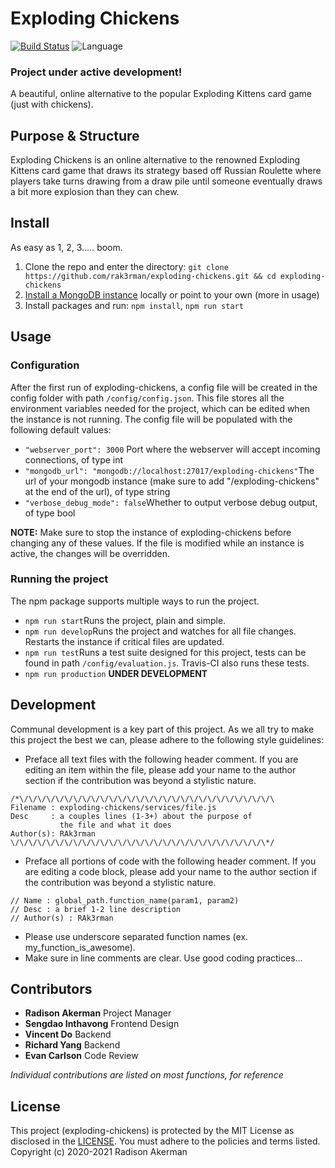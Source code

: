 # Exploding Chickens
[![Build Status](https://travis-ci.org/RAK3RMAN/exploding-chickens.svg?branch=main)](https://travis-ci.org/RAK3RMAN/exploding-chickens)
![Language](https://img.shields.io/badge/language-Node.js-informational.svg?style=flat)

### Project under active development!
A beautiful, online alternative to the popular Exploding Kittens card game (just with chickens).

## Purpose & Structure
Exploding Chickens is an online alternative to the renowned Exploding Kittens card game that draws its strategy based off Russian Roulette where players take turns drawing from a draw pile until someone eventually draws a bit more explosion than they can chew.

## Install
As easy as 1, 2, 3..... boom.
1. Clone the repo and enter the directory: ``git clone https://github.com/rak3rman/exploding-chickens.git && cd exploding-chickens``
2. [Install a MongoDB instance](https://docs.mongodb.com/manual/installation/#mongodb-community-edition-installation-tutorials) locally or point to your own (more in usage)
3. Install packages and run: ``npm install``, ``npm run start``

## Usage
### Configuration
After the first run of exploding-chickens, a config file will be created in the config folder with path ``/config/config.json``. 
This file stores all the environment variables needed for the project, which can be edited when the instance is not running.
The config file will be populated with the following default values:
- ``"webserver_port": 3000`` Port where the webserver will accept incoming connections, of type int
- ``"mongodb_url": "mongodb://localhost:27017/exploding-chickens"``The url of your mongodb instance (make sure to add "/exploding-chickens" at the end of the url), of type string
- ``"verbose_debug_mode": false``Whether to output verbose debug output, of type bool

**NOTE:** Make sure to stop the instance of exploding-chickens before changing any of these values. If the file is modified while an instance is active, the changes will be overridden.

### Running the project
The npm package supports multiple ways to run the project.
- ``npm run start``Runs the project, plain and simple.
- ``npm run develop``Runs the project and watches for all file changes. Restarts the instance if critical files are updated.
- ``npm run test``Runs a test suite designed for this project, tests can be found in path ``/config/evaluation.js``. Travis-CI also runs these tests.
- ``npm run production`` **UNDER DEVELOPMENT**

## Development
Communal development is a key part of this project.
As we all try to make this project the best we can, please adhere to the following style guidelines:
- Preface all text files with the following header comment. If you are editing an item within the file, please add your name to the author section if the contribution was beyond a stylistic nature.
```
/*\/\/\/\/\/\/\/\/\/\/\/\/\/\/\/\/\/\/\/\/\/\/\/\/\/\/\/\/\
Filename : exploding-chickens/services/file.js
Desc     : a couples lines (1-3+) about the purpose of
           the file and what it does
Author(s): RAk3rman
\/\/\/\/\/\/\/\/\/\/\/\/\/\/\/\/\/\/\/\/\/\/\/\/\/\/\/\/\*/
```
- Preface all portions of code with the following header comment. If you are editing a code block, please add your name to the author section if the contribution was beyond a stylistic nature.
```
// Name : global_path.function_name(param1, param2)
// Desc : a brief 1-2 line description
// Author(s) : RAk3rman
```
- Please use underscore separated function names (ex. my_function_is_awesome).
- Make sure in line comments are clear. Use good coding practices...

## Contributors
- **Radison Akerman** Project Manager
- **Sengdao Inthavong** Frontend Design
- **Vincent Do** Backend
- **Richard Yang** Backend
- **Evan Carlson** Code Review

*Individual contributions are listed on most functions, for reference*
## License
This project (exploding-chickens) is protected by the MIT License as disclosed in the [LICENSE](https://github.com/rak3rman/exploding-chickens/blob/main/LICENSE). You must adhere to the policies and terms listed. Copyright (c) 2020-2021 Radison Akerman
